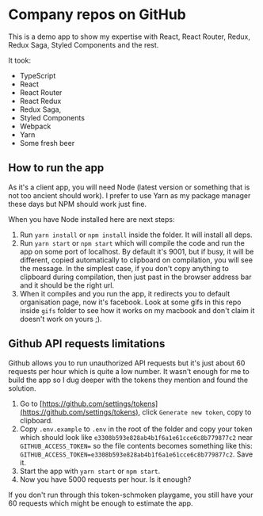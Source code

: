 # Company repos on GitHub 

This is a demo app to show my expertise with React, React Router, Redux, Redux Saga, Styled Components and the rest.

It took:

- TypeScript
- React
- React Router
- React Redux
- Redux Saga,
- Styled Components
- Webpack 
- Yarn
- Some fresh beer

## How to run the app
As it's a client app, you will need Node (latest version or something that is not too ancient should work).
I prefer to use Yarn as my package manager these days but NPM should work just fine.

When you have Node installed here are next steps:

1. Run `yarn install` or `npm install` inside the folder. It will install all deps.
2. Run `yarn start` or `npm start` which will compile the code and run the app on some port of localhost. 
By default it's 9001, but if busy, it will be different, copied automatically to clipboard on compilation, you will see the message. 
In the simplest case, if you don't copy anything to clipboard during compilation, then just past in the browser address bar and it should be the right url.
3. When it compiles and you run the app, it redirects you to default organisation page, now it's facebook.
Look at some gifs in this repo inside `gifs` folder to see how it works on my macbook and don't claim it doesn't work on yours ;).

## Github API requests limitations

Github allows you to run unauthorized API requests but it's just about 60 requests per hour which is quite a low number.
It wasn't enough for me to build the app so I dug deeper with the tokens they mention and found the solution.

1. Go to [https://github.com/settings/tokens](https://github.com/settings/tokens), click `Generate new token`, copy to clipboard.
2. Copy `.env.example` to `.env` in the root of the folder and copy your token which should look like `e3308b593e828ab4b1f6a1e61cce6c8b779877c2` near `GITHUB_ACCESS_TOKEN=` so the file contents becomes something like this: `GITHUB_ACCESS_TOKEN=e3308b593e828ab4b1f6a1e61cce6c8b779877c2`. Save it.
3. Start the app with `yarn start` or `npm start`.
4. Now you have 5000 requests per hour. Is it enough?

If you don't run through this token-schmoken playgame, you still have your 60 requests which might be enough to estimate the app.
